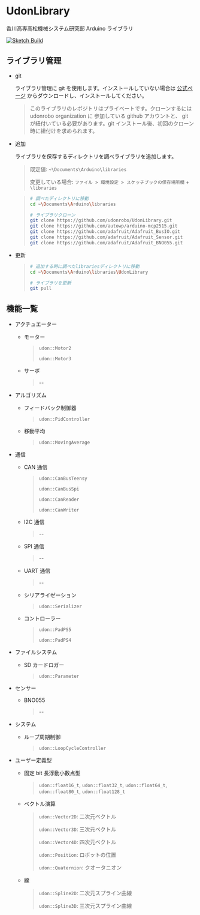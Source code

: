 # UdonLibrary

香川高専高松機械システム研究部 Arduino ライブラリ

[![Sketch Build](https://github.com/udonrobo/UdonLibrary/actions/workflows/arduino-cli.yml/badge.svg)](https://github.com/udonrobo/UdonLibrary/actions/workflows/arduino-cli.yml)

## ライブラリ管理

-   git

    ライブラリ管理に git を使用します。インストールしていない場合は [公式ページ](https://git-scm.com/download/win) からダウンロードし、インストールしてください。

    > このライブラリのレポジトリはプライベートです。クローンするには udonrobo organization に 参加している github アカウントと、 git が紐付いている必要があります。git インストール後、初回のクローン時に紐付けを求められます。

-   追加

    ライブラリを保存するディレクトリを調べライブラリを追加します。

    > 既定値: `~\Documents\Arduino\libraries`
    >
    > 変更している場合: `ファイル > 環境設定 > スケッチブックの保存場所欄` + `\libraries`

    > ```sh
    > # 調べたディレクトリに移動
    > cd ~\Documents\Arduino\libraries
    >
    > # ライブラリクローン
    > git clone https://github.com/udonrobo/UdonLibrary.git
    > git clone https://github.com/autowp/arduino-mcp2515.git
    > git clone https://github.com/adafruit/Adafruit_BusIO.git
    > git clone https://github.com/adafruit/Adafruit_Sensor.git
    > git clone https://github.com/adafruit/Adafruit_BNO055.git
    > ```

-   更新

    > ```sh
    > # 追加する時に調べたlibrariesディレクトリに移動
    > cd ~\Documents\Arduino\libraries\UdonLibrary
    >
    > # ライブラリを更新
    > git pull
    > ```

## 機能一覧

-   アクチュエーター

    -   モーター

        > `udon::Motor2`
        >
        > `udon::Motor3`

    -   サーボ

        > --

-   アルゴリズム

    -   フィードバック制御器

        > `udon::PidController`

    -   移動平均

        > `udon::MovingAverage`

-   通信

    -   CAN 通信

        > `udon::CanBusTeensy`
        >
        > `udon::CanBusSpi`
        >
        > `udon::CanReader`
        >
        > `udon::CanWriter`

    -   I2C 通信

        > --

    -   SPI 通信

        > --

    -   UART 通信

        > --

    -   シリアライゼーション

        > `udon::Serializer`

    -   コントローラー

        > `udon::PadPS5`
        >
        > `udon::PadPS4`

-   ファイルシステム

    -   SD カードロガー

        > `udon::Parameter`

-   センサー

    -   BNO055

        > --

-   システム

    -   ループ周期制御

        > `udon::LoopCycleController`

-   ユーザー定義型

    -   固定 bit 長浮動小数点型

        > `udon::float16_t`, `udon::float32_t`, `udon::float64_t`, `udon::float80_t`, `udon::float128_t`

    -   ベクトル演算

        > `udon::Vector2D`: 二次元ベクトル
        >
        > `udon::Vector3D`: 三次元ベクトル
        >
        > `udon::Vector4D`: 四次元ベクトル
        >
        > `udon::Position`: ロボットの位置
        >
        > `udon::Quaternion`: クオータニオン

    -   線

        > `udon::Spline2D`: 二次元スプライン曲線
        >
        > `udon::Spline3D`: 三次元スプライン曲線
